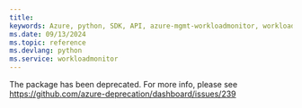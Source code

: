 ```yaml
---
title: 
keywords: Azure, python, SDK, API, azure-mgmt-workloadmonitor, workloadmonitor
ms.date: 09/13/2024
ms.topic: reference
ms.devlang: python
ms.service: workloadmonitor
---
```

The package has been deprecated. For more info, please see https://github.com/azure-deprecation/dashboard/issues/239

